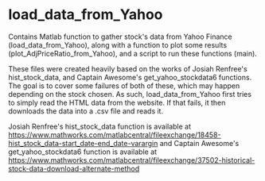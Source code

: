 # load_data_from_Yahoo
Contains Matlab function to gather stock's data from Yahoo Finance (load_data_from_Yahoo), along with a function to plot some results (plot_AdjPriceRatio_from_Yahoo), and a script to run these functions (main).

These files were created heavily based on the works of Josiah Renfree's hist_stock_data, and Captain Awesome's get_yahoo_stockdata6 functions.
The goal is to cover some failures of both of these, which may happen depending on the stock chosen. 
As such, load_data_from_Yahoo first tries to simply read the HTML data from the website. If that fails, it then downloads the data into a .csv file and reads it.

Josiah Renfree's hist_stock_data function is available at https://www.mathworks.com/matlabcentral/fileexchange/18458-hist_stock_data-start_date-end_date-varargin
and Captain Awesome's get_yahoo_stockdata6 function is available at https://www.mathworks.com/matlabcentral/fileexchange/37502-historical-stock-data-download-alternate-method
